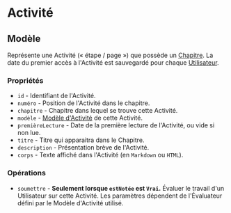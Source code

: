 # Activité

## Modèle

Représente une Activité (« étape / page ») que possède un [Chapitre](Chapitre.md).
La date du premier accès à l'Activité est sauvegardé pour chaque [Utilisateur](Utilisateur.md).

### Propriétés

 * `id` - Identifiant de l'Activité.
 * `numéro` - Position de l'Activité dans le chapitre.
 * `chapitre` - Chapitre dans lequel se trouve cette Activité.
 * `modèle` - [Modèle d'Activité](ModeleActivite.md) de cette Activité.
 * `premièreLecture` - Date de la première lecture de l'Activité, ou vide si non lue.
 * `titre` - Titre qui apparaitra dans le Chapitre.
 * `description` - Présentation brève de l'Activité.
 * `corps` - Texte affiché dans l'Activité (en `Markdown` ou `HTML`).

### Opérations

 * `soumettre` - **Seulement lorsque `estNotée` est `Vrai`.** Évaluer le travail d'un Utilisateur sur cette Activité. Les paramètres dépendent de l'Évaluateur défini par le Modèle d'Activité utilisé.